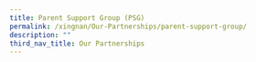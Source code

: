 ```yaml
---
title: Parent Support Group (PSG)
permalink: /xingnan/Our-Partnerships/parent-support-group/
description: ""
third_nav_title: Our Partnerships
---
```

